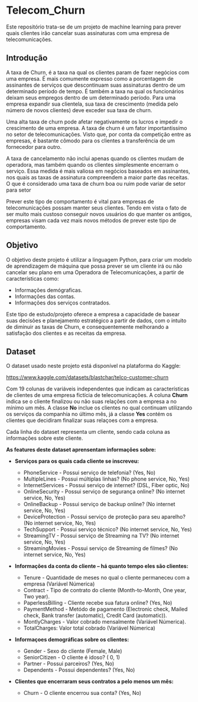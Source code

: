 # Telecom_Churn

Este repositório trata-se de um projeto de machine learning para prever quais clientes irão cancelar suas assinaturas com uma empresa de telecomunicações.

## **Introdução**

A taxa de Churn, é a taxa na qual os clientes param de fazer negócios com uma empresa. É mais comumente expresso como a porcentagem de assinantes de serviços que descontinuam suas assinaturas dentro de um determinado período de tempo. É também a taxa na qual os funcionários deixam seus empregos dentro de um determinado período. Para uma empresa expandir sua clientela, sua taxa de crescimento (medida pelo número de novos clientes) deve exceder sua taxa de churn.

Uma alta taxa de churn pode afetar negativamente os lucros e impedir o crescimento de uma empresa. A taxa de churn é um fator importantissímo no setor de telecomunicações. Visto que, por conta da competição entre as empresas, é bastante cômodo para os clientes a transferência de um fornecedor para outro.

A taxa de cancelamento não inclui apenas quando os clientes mudam de operadora, mas também quando os clientes simplesmente encerram o serviço. Essa medida é mais valiosa em negócios baseados em assinantes, nos quais as taxas de assinatura compreendem a maior parte das receitas. O que é considerado uma taxa de churn boa ou ruim pode variar de setor para setor

Prever este tipo de comportamento é vital para empresas de telecomunicações possam manter seus clientes. Tendo em vista o fato de ser muito mais custoso conseguir novos usuários do que manter os antigos, empresas visam cada vez mais novos métodos de prever este tipo de comportamento.

## **Objetivo**
O objetivo deste projeto é utilizar a linguagem Python, para criar um modelo de aprendizagem de máquina que possa prever se um cliente irá ou não cancelar seu plano em uma Operadora de Telecomunicações, a partir de características como: 
  - Informações demógraficas.
  - Informações das contas.
  - Informações dos serviços contratados.

Este tipo de estudo/projeto oferece a empresa a capacidade de basear suas decisões e planejamento estratégico a partir de dados, com o intuito de diminuir as taxas de Churn, e consequentemente melhorando a satisfação dos clientes e as receitas da empresa.

## **Dataset**

O dataset usado neste projeto está disponível na plataforma do Kaggle: 

https://www.kaggle.com/datasets/blastchar/telco-customer-churn

Com 19 colunas de variáveis independentes que indicam as características de clientes de uma empresa fictícia de telecomunicações. A coluna **Churn** indica se o cliente finalizou ou não suas relações com a empresa a no mínimo um mês. A classe **No** inclue os clientes no qual continuam utilizando os serviços da companhia no último mês, já a classe **Yes** contém os clientes que decidiram finalizar suas relaçoes com a empresa.

Cada linha do dataset representa um cliente, sendo cada coluna as informações sobre este cliente.

**As features deste dataset aprensentam informações sobre:**

- **Serviços para os quais cada cliente se inscreveu:**
  - PhoneService - Possui serviço de telefonia? (Yes, No)
  - MultipleLines - Possui múltiplas linhas? (No phone service, No, Yes)
  - InternetServices - Possui serviço de internet? (DSL, Fiber optic, No)
  - OnlineSecurity - Possui serviço de segurança online? (No internet service, No, Yes)
  - OnlineBackup - Possui serviço de backup online? (No internet service, No, Yes)
  - DeviceProtection - Possui serviço de proteção para seu aparelho? (No internet service, No, Yes)
  - TechSupport - Possui serviço técnico? (No internet service, No, Yes)
  - StreamingTV - Possui serviço de Streaming na TV? (No internet service, No, Yes)
  - StreamingMovies - Possui serviço de Streaming de filmes? (No internet service, No, Yes)

- **Informações da conta do cliente – há quanto tempo eles são clientes:**
  - Tenure - Quantidade de meses no qual o cliente permaneceu com a empresa (Variável Númerica)
  - Contract - Tipo de contrato do cliente (Month-to-Month, One year, Two year).
  - PaperlessBilling - Cliente recebe sua fatura online? (Yes, No)
  - PaymentMethod - Metódo de pagamento (Electronic check, Mailed check, Bank transfer (automatic), Credit Card (automatic)).
  - MontlyCharges - Valor cobrado mensalmente (Variável Númerica).
  - TotalCharges: Valor total cobrado (Variável Númerica)

- **Informaçoes demográficas sobre os clientes:**
  - Gender - Sexo do cliente (Female, Male)
  - SeniorCitizen - O cliente é idoso? ( 0, 1)
  - Partner - Possui parceiros? (Yes, No) 
  - Dependents - Possui dependentes? (Yes, No)


- **Clientes que encerraram seus contratos a pelo menos um mês:**
  - Churn - O cliente encerrou sua conta? (Yes, No)

